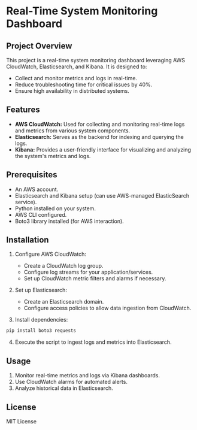 
# Real-Time System Monitoring Dashboard

## Project Overview
This project is a real-time system monitoring dashboard leveraging AWS CloudWatch, Elasticsearch, and Kibana. It is designed to:
- Collect and monitor metrics and logs in real-time.
- Reduce troubleshooting time for critical issues by 40%.
- Ensure high availability in distributed systems.

## Features
- **AWS CloudWatch:** Used for collecting and monitoring real-time logs and metrics from various system components.
- **Elasticsearch:** Serves as the backend for indexing and querying the logs.
- **Kibana:** Provides a user-friendly interface for visualizing and analyzing the system's metrics and logs.

## Prerequisites
- An AWS account.
- Elasticsearch and Kibana setup (can use AWS-managed ElasticSearch service).
- Python installed on your system.
- AWS CLI configured.
- Boto3 library installed (for AWS interaction).

## Installation
1. Configure AWS CloudWatch:

   - Create a CloudWatch log group.
   - Configure log streams for your application/services.
   - Set up CloudWatch metric filters and alarms if necessary.

2. Set up Elasticsearch:
   - Create an Elasticsearch domain.
   - Configure access policies to allow data ingestion from CloudWatch.

3. Install dependencies:

```bash
pip install boto3 requests
```
4. Execute the script to ingest logs and metrics into Elasticsearch.

## Usage
1. Monitor real-time metrics and logs via Kibana dashboards.
2. Use CloudWatch alarms for automated alerts.
3. Analyze historical data in Elasticsearch.

## License
MIT License

